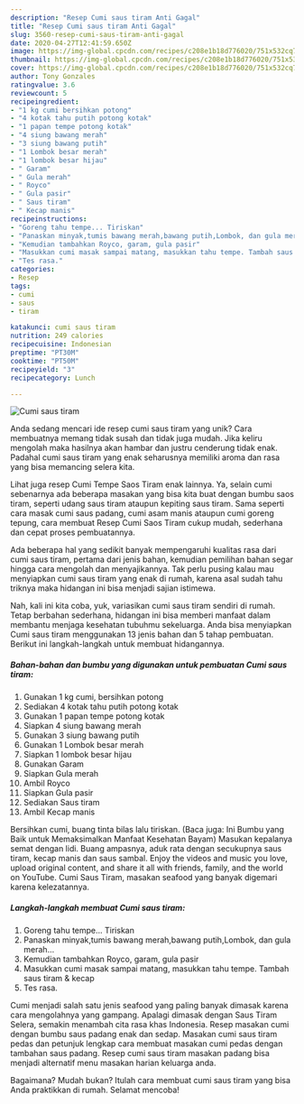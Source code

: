 ```yaml
---
description: "Resep Cumi saus tiram Anti Gagal"
title: "Resep Cumi saus tiram Anti Gagal"
slug: 3560-resep-cumi-saus-tiram-anti-gagal
date: 2020-04-27T12:41:59.650Z
image: https://img-global.cpcdn.com/recipes/c208e1b18d776020/751x532cq70/cumi-saus-tiram-foto-resep-utama.jpg
thumbnail: https://img-global.cpcdn.com/recipes/c208e1b18d776020/751x532cq70/cumi-saus-tiram-foto-resep-utama.jpg
cover: https://img-global.cpcdn.com/recipes/c208e1b18d776020/751x532cq70/cumi-saus-tiram-foto-resep-utama.jpg
author: Tony Gonzales
ratingvalue: 3.6
reviewcount: 5
recipeingredient:
- "1 kg cumi bersihkan potong"
- "4 kotak tahu putih potong kotak"
- "1 papan tempe potong kotak"
- "4 siung bawang merah"
- "3 siung bawang putih"
- "1 Lombok besar merah"
- "1 lombok besar hijau"
- " Garam"
- " Gula merah"
- " Royco"
- " Gula pasir"
- " Saus tiram"
- " Kecap manis"
recipeinstructions:
- "Goreng tahu tempe... Tiriskan"
- "Panaskan minyak,tumis bawang merah,bawang putih,Lombok, dan gula merah..."
- "Kemudian tambahkan Royco, garam, gula pasir"
- "Masukkan cumi masak sampai matang, masukkan tahu tempe. Tambah saus tiram &amp; kecap"
- "Tes rasa."
categories:
- Resep
tags:
- cumi
- saus
- tiram

katakunci: cumi saus tiram 
nutrition: 249 calories
recipecuisine: Indonesian
preptime: "PT30M"
cooktime: "PT50M"
recipeyield: "3"
recipecategory: Lunch

---
```



![Cumi saus tiram](https://img-global.cpcdn.com/recipes/c208e1b18d776020/751x532cq70/cumi-saus-tiram-foto-resep-utama.jpg)

Anda sedang mencari ide resep cumi saus tiram yang unik? Cara membuatnya memang tidak susah dan tidak juga mudah. Jika keliru mengolah maka hasilnya akan hambar dan justru cenderung tidak enak. Padahal cumi saus tiram yang enak seharusnya memiliki aroma dan rasa yang bisa memancing selera kita.

Lihat juga resep Cumi Tempe Saos Tiram enak lainnya. Ya, selain cumi sebenarnya ada beberapa masakan yang bisa kita buat dengan bumbu saos tiram, seperti udang saus tiram ataupun kepiting saus tiram. Sama seperti cara masak cumi saus padang, cumi asam manis ataupun cumi goreng tepung, cara membuat Resep Cumi Saos Tiram cukup mudah, sederhana dan cepat proses pembuatannya.

Ada beberapa hal yang sedikit banyak mempengaruhi kualitas rasa dari cumi saus tiram, pertama dari jenis bahan, kemudian pemilihan bahan segar hingga cara mengolah dan menyajikannya. Tak perlu pusing kalau mau menyiapkan cumi saus tiram yang enak di rumah, karena asal sudah tahu triknya maka hidangan ini bisa menjadi sajian istimewa.


Nah, kali ini kita coba, yuk, variasikan cumi saus tiram sendiri di rumah. Tetap berbahan sederhana, hidangan ini bisa memberi manfaat dalam membantu menjaga kesehatan tubuhmu sekeluarga. Anda bisa menyiapkan Cumi saus tiram menggunakan 13 jenis bahan dan 5 tahap pembuatan. Berikut ini langkah-langkah untuk membuat hidangannya.

<!--inarticleads1-->

##### Bahan-bahan dan bumbu yang digunakan untuk pembuatan Cumi saus tiram:

1. Gunakan 1 kg cumi, bersihkan potong
1. Sediakan 4 kotak tahu putih potong kotak
1. Gunakan 1 papan tempe potong kotak
1. Siapkan 4 siung bawang merah
1. Gunakan 3 siung bawang putih
1. Gunakan 1 Lombok besar merah
1. Siapkan 1 lombok besar hijau
1. Gunakan  Garam
1. Siapkan  Gula merah
1. Ambil  Royco
1. Siapkan  Gula pasir
1. Sediakan  Saus tiram
1. Ambil  Kecap manis


Bersihkan cumi, buang tinta bilas lalu tiriskan. (Baca juga: Ini Bumbu yang Baik untuk Memaksimalkan Manfaat Kesehatan Bayam) Masukan kepalanya semat dengan lidi. Buang ampasnya, aduk rata dengan secukupnya saus tiram, kecap manis dan saus sambal. Enjoy the videos and music you love, upload original content, and share it all with friends, family, and the world on YouTube. Cumi Saus Tiram, masakan seafood yang banyak digemari karena kelezatannya. 

<!--inarticleads2-->

##### Langkah-langkah membuat Cumi saus tiram:

1. Goreng tahu tempe... Tiriskan
1. Panaskan minyak,tumis bawang merah,bawang putih,Lombok, dan gula merah...
1. Kemudian tambahkan Royco, garam, gula pasir
1. Masukkan cumi masak sampai matang, masukkan tahu tempe. Tambah saus tiram &amp; kecap
1. Tes rasa.


Cumi menjadi salah satu jenis seafood yang paling banyak dimasak karena cara mengolahnya yang gampang. Apalagi dimasak dengan Saus Tiram Selera, semakin menambah cita rasa khas Indonesia. Resep masakan cumi dengan bumbu saus padang enak dan sedap. Masakan cumi saus tiram pedas dan petunjuk lengkap cara membuat masakan cumi pedas dengan tambahan saus padang. Resep cumi saus tiram masakan padang bisa menjadi alternatif menu masakan harian keluarga anda. 

Bagaimana? Mudah bukan? Itulah cara membuat cumi saus tiram yang bisa Anda praktikkan di rumah. Selamat mencoba!
